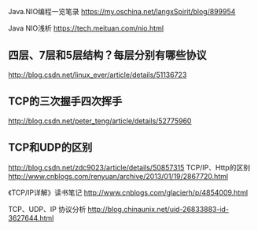 Java.NIO编程一览笔录
https://my.oschina.net/langxSpirit/blog/899954

Java NIO浅析
https://tech.meituan.com/nio.html

## 四层、7层和5层结构？每层分别有哪些协议
http://blog.csdn.net/linux_ever/article/details/51136723
## TCP的三次握手四次挥手
http://blog.csdn.net/peter_teng/article/details/52775960
## TCP和UDP的区别
http://blog.csdn.net/zdc9023/article/details/50857315
TCP/IP、Http的区别
http://www.cnblogs.com/renyuan/archive/2013/01/19/2867720.html

《TCP/IP详解》读书笔记
http://www.cnblogs.com/glacierh/p/4854009.html

TCP、UDP、IP 协议分析
http://blog.chinaunix.net/uid-26833883-id-3627644.html